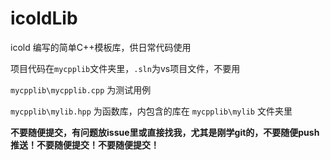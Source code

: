 # icoldLib

icold 编写的简单C++模板库，供日常代码使用

项目代码在`mycpplib`文件夹里，`.sln`为vs项目文件，不要用

`mycpplib\mycpplib.cpp` 为测试用例

`mycpplib\mylib.hpp` 为函数库，内包含的库在 `mycpplib\mylib` 文件夹里

**不要随便提交，有问题放issue里或直接找我，尤其是刚学git的，不要随便push推送！不要随便提交！不要随便提交！**